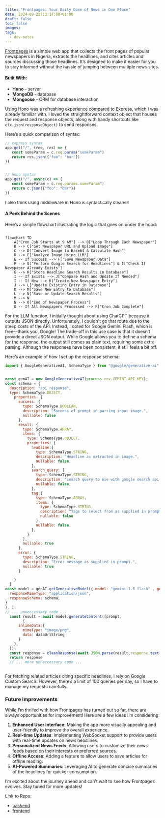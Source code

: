 ```yaml
---
title: "Frontpages: Your Daily Dose of News in One Place"
date: 2024-09-22T13:17:08+01:00
draft: false
toc: false
images:
tags: 
  - dev-notes
---
```


[Frontpages](https://frontpages.talut.tech) is a simple web app that collects the front pages of popular newspapers in Nigeria, extracts the headlines, and cites articles and sources discussing those headlines. It’s designed to make it easier for you to stay informed without the hassle of jumping between multiple news sites.

#### Built With:

- **Hono** - server
- **MongoDB** - database
- **Mongoose** - ORM for database interaction

Using Hono was a refreshing experience compared to Express, which I was already familiar with. I loved the straightforward context object that houses the request and response objects, along with handy shortcuts like `ctx.json(responseObject)` to send responses.

Here’s a quick comparison of syntax:
 
 ```js
// express syntax
app.get("/", (req, res) => {
	const someParam = c.req.param("someParam")
	return res.json({"foo": "bar"})
})


// hono syntax
app.get("/", async(c) => {
	const someParam = c.req.params.someParam")
	return c.json({"foo": "bar"})
})
 
```

I also think using middleware in Hono is syntactically cleaner!

#### A Peek Behind the Scenes

Here’s a simple flowchart illustrating the logic that goes on under the hood:
```mermaid

flowchart TD
    A["Cron Job Starts at 9 AM"] --> B["Loop Through Each Newspaper"]
    B --> C["Get Newspaper URL and Upload Image"]
    C --> D["Convert Image to Base64 & Calculate Hash"]
    D --> E["Analyze Image Using LLM"]
    E -- If Success --> F["Save Newspaper Data"]
    F --> G["Perform Google Search for Headlines"] & I["Check If Newspaper Already Exists"]
    G --> H["Store Headline Search Results in Database"]
    I -- If Exists --> J["Compare Hash and Update If Needed"]
    I -- If New --> K["Create New Newspaper Entry"]
    J --> L["Update Existing Entry in Database"]
    K --> M["Save New Entry to Database"]
    L --> N["Save or Update Search Results"]
    M --> N
    N --> O["End of Newspaper Process"]
    O -- If All Newspapers Processed --> P["Cron Job Complete"]

```
For the LLM function, I initially thought about using ChatGPT because it outputs JSON directly. Unfortunately, I couldn't go that route due to the steep costs of the API. Instead, I opted for Google Gemini Flash, which is free—thank you, Google! The trade-off in this use case is that it doesn’t provide a direct JSON output. While Google allows you to define a schema for the response, the output still comes as plain text, requiring some extra parsing. Although the responses have been consistent, it still feels a bit off.

Here’s an example of how I set up the response schema:
```js
import { GoogleGenerativeAI, SchemaType } from "@google/generative-ai";


const genAI = new GoogleGenerativeAI(process.env.GEMINI_API_KEY);
const schema = {
  description: "api response",
  type: SchemaType.OBJECT,
    properties: {
      success: {
        type: SchemaType.BOOLEAN,
        description: "Success of prompt in parsing input image.",
        nullable: false
      },
      result: {
        type: SchemaType.ARRAY,
        items: {
          type: SchemaType.OBJECT,
          properties: {
            headline:{
              type: SchemaType.STRING,
              description: "Headline as extracted in image.",
              nullable: false,
            },
            search_query: {
              type: SchemaType.STRING,
              description: "search query to use with google search api to get related news article.",
              nullable: false,
            },
            tag:{
              type: SchemaType.ARRAY,
              items: {
                type: SchemaType.STRING,
                description: "Tags to select from as supplied in prompt.",
                nullable: false
              },
              nullable: false,
            },
          }
        },
        nullable: true
      },
      error: {
        type: SchemaType.STRING,
        description: "Error message as supplied in prompt.",
        nullable: true
      }

    }
  }
const model = genAI.getGenerativeModel({ model: "gemini-1.5-flash" , generationConfig: {
  responseMimeType: "application/json",
  responseSchema: schema,
}
}, );
// ... unneccessary code ...
  const result = await model.generateContent([prompt,
        {
      inlineData:{
        mimeType: "image/png",
        data: dataUrlString
      }
    },
  ]);
  const response = cleanResponse(await JSON.parse(result.response.text()))
  return response
  // ... more unneccessary code ...
  
```

For fetching related articles citing specific headlines, I rely on Google Custom Search. However, there’s a limit of 100 queries per day, so I have to manage my requests carefully.

### Future Improvements

While I’m thrilled with how Frontpages has turned out so far, there are always opportunities for improvement! Here are a few ideas I’m considering:

1. **Enhanced User Interface**: Making the app more visually appealing and user-friendly to improve the overall experience.
2. **Real-time Updates**: Implementing WebSocket support to provide users with real-time updates on news headlines.
3. **Personalized News Feeds**: Allowing users to customize their news feeds based on their interests or preferred sources.
4. **Offline Access**: Adding a feature to allow users to save articles for offline reading.
5. **AI-Powered Summaries**: Leveraging AI to generate concise summaries of the headlines for quicker consumption.

I’m excited about the journey ahead and can’t wait to see how Frontpages evolves. Stay tuned for more updates!


Link to Repo: 
  - [backend](https://github.com/plutack/frontpages-backend)
  - [frontend](https://github.com/plutack/frontpages-frontend)